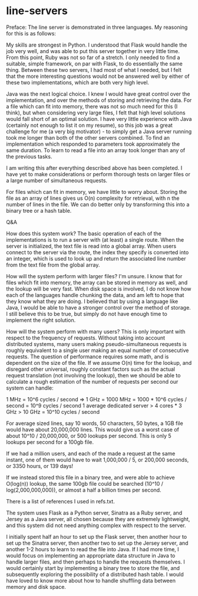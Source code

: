 # line-servers
Preface:
The line server is demonstrated in three languages. My reasoning for this is as follows: 

My skills are strongest in Python. I understood that Flask would handle the job very well, and was able to put this server together in very little time. From this point, Ruby was not so far of a stretch. I only needed to find a suitable, simple framework, on par with Flask, to do essentially the same thing. Between these two servers, I had most of what I needed, but I felt that the more interesting questions would not be answered well by either of these two implementations, which are both very high level.

Java was the next logical choice. I knew I would have great control over the implementation, and over the methods of storing and retrieving the data. For a file which can fit into memory, there was not so much need for this (I think), but when considering very large files, I felt that high level solutions would fall short of an optimal solution. I have very little experience with Java (certainly not enough to list it on my resume), so this job was a great challenge for me (a very big motivator) - to simply get a Java server running took me longer than both of the other servers combined. To find an implementation which responded to parameters took approximately the same duration. To learn to read a file into an array took longer than any of the previous tasks.

I am writing this after everything described above has been completed. I have yet to make considerations or perform thorough tests on larger files or a large number of simultaneous requests.

For files which can fit in memory, we have little to worry about. Storing the file as an array of lines gives us O(n) complexity for retrieval, with n the number of lines in the file. We can do better only by transforming this into a binary tree or a hash table. 

Q&A

How does this system work?
The basic operation of each of the implementations is to run a server with (at least) a single route. When the server is initialized, the text file is read into a global array. When users connect to the server via the route, the index they specify is converted into an integer, which is used to look up and return the associated line number from the text file from the global array.

How will the system perform with larger files?
I'm unsure. I know that for files which fit into memory, the array can be stored in memory as well, and the lookup will be very fast. When disk space is involved, I do not know how each of the languages handle chunking the data, and am left to hope that they know what they are doing. I believed that by using a language like Java, I would be able to have a stronger control over the method of storage. I still believe this to be true, but simply do not have enough time to implement the right solution. 

How will the system perform with many users?
This is only important with respect to the frequency of requests. Without taking into account distributed systems, many users making pseudo-simultaneous requests is roughly equivalent to a single user making an equal number of consecutive requests. The question of performance requires some math, and is dependent on the size of the file. If we assume O(n) time for the lookup, and disregard other universal, roughly constant factors such as the actual request translation (not involving the lookup), then we should be able to calculate a rough estimation of the number of requests per second our system can handle:

1 MHz = 10^6 cycles / second =>
1 GHz = 1000 MHz = 1000 * 10^6 cycles / second = 10^9 cycles / second
1 average dedicated server > 4 cores * 3 GHz > 10 GHz = 10^10 cycles / second

For average sized lines, say 10 words, 50 characters, 50 bytes, a 1GB file would have about 20,000,000 lines. This would give us a worst case of about 10^10 / 20,000,000, or 500 lookups per second. This is only 5 lookups per second for a 100gb file.

If we had a million users, and each of the made a request at the same instant, one of them would have to wait 1,000,000 / 5, or 200,000 seconds, or 3350 hours, or 139 days!

If we instead stored this file in a binary tree, and were able to achieve O(log(n)) lookup, the same 100gb file could be searched (10^10 / log(2,000,000,000)), or almost a half a billion times per second.

There is a list of references I used in refs.txt. 

The system uses Flask as a Python server, Sinatra as a Ruby server, and Jersey as a Java server, all chosen because they are extremely lightweight, and this system did not need anything complex with respect to the server.

I initially spent half an hour to set up the Flask server, then another hour to set up the Sinatra server, then another two to set up the Jersey server, and another 1-2 hours to learn to read the file into Java. If I had more time, I would focus on implementing an appropriate data structure in Java to handle larger files, and then perhaps to handle the requests themselves. I would certainly start by implementing a binary tree to store the file, and subsequently exploring the possibility of a distributed hash table. I would have loved to know more about how to handle shuffling data between memory and disk space.
